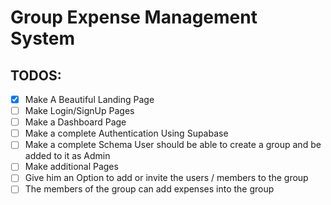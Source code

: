 # Group Expense Management System

## TODOS:

- [x] Make A Beautiful Landing Page
- [ ] Make Login/SignUp Pages
- [ ] Make a Dashboard Page
- [ ] Make a complete Authentication Using Supabase
- [ ] Make a complete Schema User should be able to create a group and be added to it as Admin
- [ ] Make additional Pages
- [ ] Give him an Option to add or invite the users / members to the group
- [ ] The members of the group can add expenses into the group
